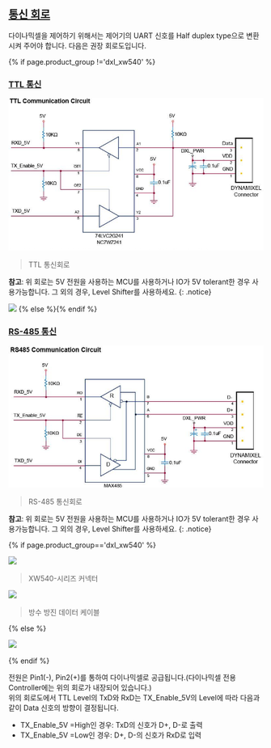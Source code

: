 ## [통신 회로](#통신-회로)
다이나믹셀을 제어하기 위해서는 제어기의 UART 신호를 Half duplex type으로 변환시켜 주어야 합니다. 다음은 권장 회로도입니다.

{% if page.product_group !='dxl_xw540' %}
### [TTL 통신](#ttl-통신)

![](/assets/images/dxl/ttl_circuit.png)

> TTL 통신회로 

**참고**: 위 회로는 5V 전원을 사용하는 MCU를 사용하거나 IO가 5V tolerant한 경우 사용가능합니다. 그 외의 경우, Level Shifter를 사용하세요.
{: .notice}

![](/assets/images/dxl/x/x_series_ttl_pin.png)
{% else %}{% endif %}

### [RS-485 통신](#rs485-통신)

![](/assets/images/dxl/x/x_series_485_circuit.jpg)  

> RS-485 통신회로 

**참고**: 위 회로는 5V 전원을 사용하는 MCU를 사용하거나 IO가 5V tolerant한 경우 사용가능합니다. 그 외의 경우, Level Shifter를 사용하세요.
{: .notice}

{% if page.product_group=='dxl_xw540' %}

![](/assets/images/dxl/x/xw/xw_series_485_pin.png)
> XW540-시리즈 커넥터  

![](/assets/images/dxl/x/xw/xw_series_485_pin_connector.png)
> 방수 방진 데이터 케이블

{% else %}

![](/assets/images/dxl/x/x_series_485_pin.png)

{% endif %}

전원은 Pin1(-), Pin2(+)를 통하여 다이나믹셀로 공급됩니다.(다이나믹셀 전용 Controller에는 위의 회로가 내장되어 있습니다.)  
위의 회로도에서 TTL Level의 TxD와 RxD는 TX_Enable_5V의 Level에 따라 다음과 같이 Data 신호의 방향이 결정됩니다.  
- TX_Enable_5V =High인 경우: TxD의 신호가 D+, D-로 출력
- TX_Enable_5V =Low인 경우: D+, D-의 신호가 RxD로 입력
